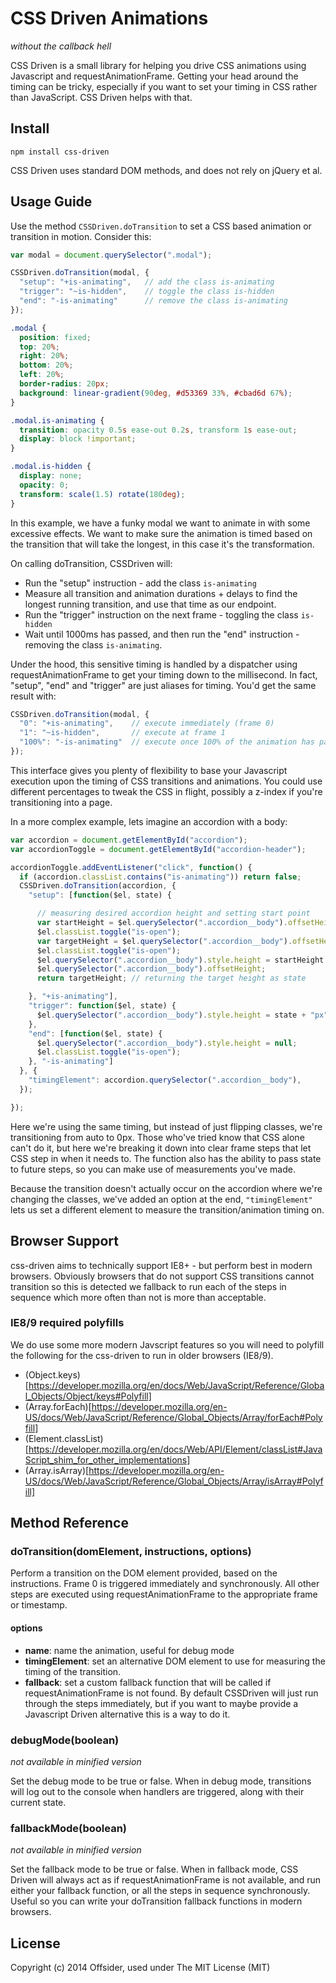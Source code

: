 # CSS Driven Animations
_without the callback hell_

CSS Driven is a small library for helping you drive CSS animations using
Javascript and requestAnimationFrame. Getting your head around the timing can be
tricky, especially if you want to set your timing in CSS rather than
JavaScript. CSS Driven helps with that.

## Install

```
npm install css-driven
```

CSS Driven uses standard DOM methods, and does not rely on jQuery et al.

## Usage Guide

Use the method `CSSDriven.doTransition` to set a CSS based animation or
transition in motion. Consider this:

```javascript
var modal = document.querySelector(".modal");

CSSDriven.doTransition(modal, {
  "setup": "+is-animating",   // add the class is-animating
  "trigger": "~is-hidden",    // toggle the class is-hidden
  "end": "-is-animating"      // remove the class is-animating
});
```

```css
.modal {
  position: fixed;
  top: 20%;
  right: 20%;
  bottom: 20%;
  left: 20%;
  border-radius: 20px;
  background: linear-gradient(90deg, #d53369 33%, #cbad6d 67%);
}

.modal.is-animating {
  transition: opacity 0.5s ease-out 0.2s, transform 1s ease-out;
  display: block !important;
}

.modal.is-hidden {
  display: none;
  opacity: 0;
  transform: scale(1.5) rotate(180deg);
}
```

In this example, we have a funky modal we want to animate in with some excessive
effects. We want to make sure the animation is timed based on the transition
that will take the longest, in this case it's the transformation.

On calling doTransition, CSSDriven will:

- Run the "setup" instruction - add the class `is-animating`
- Measure all transition and animation durations + delays to find the longest
  running transition, and use that time as our endpoint.
- Run the "trigger" instruction on the next frame - toggling the class
  `is-hidden`
- Wait until 1000ms has passed, and then run the "end" instruction - removing
  the class `is-animating`.

Under the hood, this sensitive timing is handled by a dispatcher using
requestAnimationFrame to get your timing down to the millisecond. In fact,
"setup", "end" and "trigger" are just aliases for timing. You'd get the same
result with:

```javascript
CSSDriven.doTransition(modal, {
  "0": "+is-animating",    // execute immediately (frame 0)
  "1": "~is-hidden",       // execute at frame 1
  "100%": "-is-animating"  // execute once 100% of the animation has passed
});
```

This interface gives you plenty of flexibility to base your Javascript execution
upon the timing of CSS transitions and animations. You could use different
percentages to tweak the CSS in flight, possibly a z-index if you're
transitioning into a page.

In a more complex example, lets imagine an accordion with a body:

```javascript
var accordion = document.getElementById("accordion");
var accordionToggle = document.getElementById("accordion-header");

accordionToggle.addEventListener("click", function() {
  if (accordion.classList.contains("is-animating")) return false;
  CSSDriven.doTransition(accordion, {
    "setup": [function($el, state) {

      // measuring desired accordion height and setting start point
      var startHeight = $el.querySelector(".accordion__body").offsetHeight;
      $el.classList.toggle("is-open");
      var targetHeight = $el.querySelector(".accordion__body").offsetHeight;
      $el.classList.toggle("is-open");
      $el.querySelector(".accordion__body").style.height = startHeight + "px";
      $el.querySelector(".accordion__body").offsetHeight;
      return targetHeight; // returning the target height as state

    }, "+is-animating"],
    "trigger": function($el, state) {
      $el.querySelector(".accordion__body").style.height = state + "px";
    },
    "end": [function($el, state) {
      $el.querySelector(".accordion__body").style.height = null;
      $el.classList.toggle("is-open");
    }, "-is-animating"]
  }, {
    "timingElement": accordion.querySelector(".accordion__body"),
  });

});
```

Here we're using the same timing, but instead of just flipping classes, we're
transitioning from auto to 0px. Those who've tried know that CSS alone can't do
it, but here we're breaking it down into clear frame steps that let CSS step in
when it needs to. The function also has the ability to pass state to future
steps, so you can make use of measurements you've made.

Because the transition doesn't actually occur on the accordion where we're
changing the classes, we've added an option at the end, `"timingElement"` lets
us set a different element to measure the transition/animation timing on.

## Browser Support

css-driven aims to technically support IE8+ - but perform best in modern
browsers. Obviously browsers that do not support CSS transitions cannot transition
so this is detected we fallback to run each of the steps in sequence which more
often than not is more than acceptable.

### IE8/9 required polyfills
We do use some more modern Javscript features so you will need to polyfill
the following for the css-driven to run in older browsers (IE8/9).

- (Object.keys)[https://developer.mozilla.org/en/docs/Web/JavaScript/Reference/Global_Objects/Object/keys#Polyfill]
- (Array.forEach)[https://developer.mozilla.org/en-US/docs/Web/JavaScript/Reference/Global_Objects/Array/forEach#Polyfill]
- (Element.classList)[https://developer.mozilla.org/en/docs/Web/API/Element/classList#JavaScript_shim_for_other_implementations]
- (Array.isArray)[https://developer.mozilla.org/en-US/docs/Web/JavaScript/Reference/Global_Objects/Array/isArray#Polyfill]

## Method Reference

### doTransition(domElement, instructions, options)

Perform a transition on the DOM element provided, based on the instructions.
Frame 0 is triggered immediately and synchronously. All other steps are executed
using requestAnimationFrame to the appropriate frame or timestamp.

#### options
- **name**: name the animation, useful for debug mode
- **timingElement**: set an alternative DOM element to use for measuring the
  timing of the transition.
- **fallback**: set a custom fallback function that will be called if
  requestAnimationFrame is not found. By default CSSDriven will just run through
  the steps immediately, but if you want to maybe provide a Javascript Driven
  alternative this is a way to do it.


### debugMode(boolean)
_not available in minified version_

Set the debug mode to be true or false. When in debug mode, transitions will log
out to the console when handlers are triggered, along with their current state.

### fallbackMode(boolean)
_not available in minified version_

Set the fallback mode to be true or false. When in fallback mode, CSS Driven
will always act as if requestAnimationFrame is not available, and run either
your fallback function, or all the steps in sequence synchronously. Useful so you
can write your doTransition fallback functions in modern browsers.


## License
Copyright (c) 2014 Offsider, used under The MIT License (MIT)
